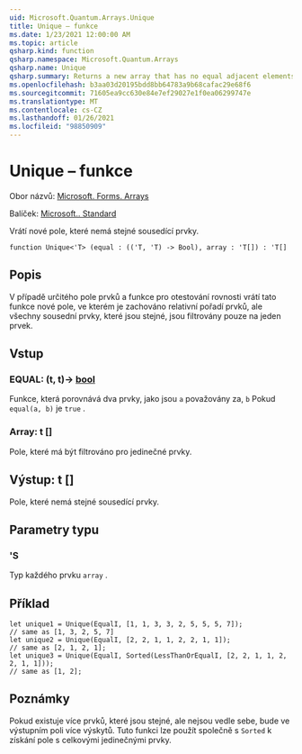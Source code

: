 ```yaml
---
uid: Microsoft.Quantum.Arrays.Unique
title: Unique – funkce
ms.date: 1/23/2021 12:00:00 AM
ms.topic: article
qsharp.kind: function
qsharp.namespace: Microsoft.Quantum.Arrays
qsharp.name: Unique
qsharp.summary: Returns a new array that has no equal adjacent elements.
ms.openlocfilehash: b3aa03d20195bdd8bb64783a9b68cafac29e68f6
ms.sourcegitcommit: 71605ea9cc630e84e7ef29027e1f0ea06299747e
ms.translationtype: MT
ms.contentlocale: cs-CZ
ms.lasthandoff: 01/26/2021
ms.locfileid: "98850909"
---
```

# <a name="unique-function"></a>Unique – funkce

Obor názvů: [Microsoft. Forms. Arrays](xref:Microsoft.Quantum.Arrays)

Balíček: [Microsoft.. Standard](https://nuget.org/packages/Microsoft.Quantum.Standard)


Vrátí nové pole, které nemá stejné sousedící prvky.

```qsharp
function Unique<'T> (equal : (('T, 'T) -> Bool), array : 'T[]) : 'T[]
```


## <a name="description"></a>Popis

V případě určitého pole prvků a funkce pro otestování rovnosti vrátí tato funkce nové pole, ve kterém je zachováno relativní pořadí prvků, ale všechny sousední prvky, které jsou stejné, jsou filtrovány pouze na jeden prvek.

## <a name="input"></a>Vstup

### <a name="equal--tt---bool"></a>EQUAL: (t, t)-> [bool](xref:microsoft.quantum.lang-ref.bool)

Funkce, která porovnává dva prvky, jako jsou `a` považovány za, `b` Pokud `equal(a, b)` je `true` .


### <a name="array--t"></a>Array: t []

Pole, které má být filtrováno pro jedinečné prvky.



## <a name="output--t"></a>Výstup: t []

Pole, které nemá stejné sousedící prvky.

## <a name="type-parameters"></a>Parametry typu

### <a name="t"></a>'S

Typ každého prvku `array` .

## <a name="example"></a>Příklad

```qsharp
let unique1 = Unique(EqualI, [1, 1, 3, 3, 2, 5, 5, 5, 7]);
// same as [1, 3, 2, 5, 7]
let unique2 = Unique(EqualI, [2, 2, 1, 1, 2, 2, 1, 1]);
// same as [2, 1, 2, 1];
let unique3 = Unique(EqualI, Sorted(LessThanOrEqualI, [2, 2, 1, 1, 2, 2, 1, 1]));
// same as [1, 2];
```

## <a name="remarks"></a>Poznámky

Pokud existuje více prvků, které jsou stejné, ale nejsou vedle sebe, bude ve výstupním poli více výskytů.  Tuto funkci lze použít společně s `Sorted` k získání pole s celkovými jedinečnými prvky.